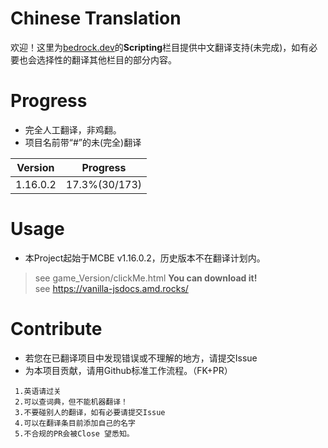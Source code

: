# Chinese Translation
欢迎！这里为[bedrock.dev](https://bedrock.dev/)的**Scripting**栏目提供中文翻译支持(未完成)，如有必要也会选择性的翻译其他栏目的部分内容。

# Progress
 - 完全人工翻译，非鸡翻。
 - 项目名前带“#”的未(完全)翻译
 
 Version | Progress
 -|-
 1.16.0.2 | 17.3%(30/173)

# Usage
 - 本Project起始于MCBE v1.16.0.2，历史版本不在翻译计划内。
> see game_Version/clickMe.html **You can download it!** <br/>
> see https://vanilla-jsdocs.amd.rocks/

# Contribute
 - 若您在已翻译项目中发现错误或不理解的地方，请提交Issue
 - 为本项目贡献，请用Github标准工作流程。（FK+PR）
```
 1.英语请过关
 2.可以查词典，但不能机器翻译！
 3.不要碰别人的翻译，如有必要请提交Issue
 4.可以在翻译条目前添加自己的名字
 5.不合规的PR会被Close 望悉知。
```
